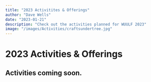 ```yaml
---
title: "2023 Activitites & Offerings"
author: "Dave Wells"
date: "2023-01-21"
description: "Check out the activities planned for WUULF 2023"
image: "/images/Activities/craftsundertree.jpg"
---
```


# 2023 Activities & Offerings

Activities coming soon.
---